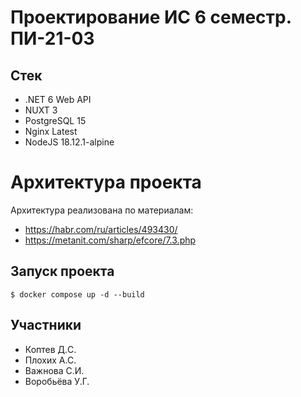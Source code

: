 # Проектирование ИС 6 семестр. ПИ-21-03 

## Стек

- .NET 6 Web API 
- NUXT 3
- PostgreSQL 15
- Nginx Latest
- NodeJS 18.12.1-alpine

# Архитектура проекта

Архитектура реализована по материалам:
- https://habr.com/ru/articles/493430/
- https://metanit.com/sharp/efcore/7.3.php

## Запуск проекта

```
$ docker compose up -d --build
```

## Участники

- Коптев Д.C.
- Плохих А.С.
- Важнова С.И. 
- Воробьёва У.Г.